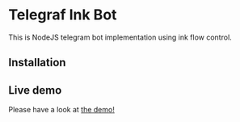 # Telegraf Ink Bot

This is NodeJS telegram bot implementation using ink flow control. 

## Installation

## Live demo
Please have a look at [the demo!](t.me/HostedDemoBot)


